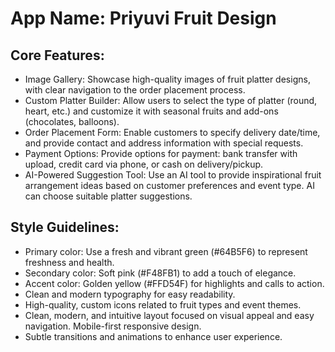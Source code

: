# **App Name**: Priyuvi Fruit Design

## Core Features:

- Image Gallery: Showcase high-quality images of fruit platter designs, with clear navigation to the order placement process.
- Custom Platter Builder: Allow users to select the type of platter (round, heart, etc.) and customize it with seasonal fruits and add-ons (chocolates, balloons).
- Order Placement Form: Enable customers to specify delivery date/time, and provide contact and address information with special requests.
- Payment Options: Provide options for payment: bank transfer with upload, credit card via phone, or cash on delivery/pickup.
- AI-Powered Suggestion Tool: Use an AI tool to provide inspirational fruit arrangement ideas based on customer preferences and event type. AI can choose suitable platter suggestions.

## Style Guidelines:

- Primary color: Use a fresh and vibrant green (#64B5F6) to represent freshness and health.
- Secondary color: Soft pink (#F48FB1) to add a touch of elegance.
- Accent color: Golden yellow (#FFD54F) for highlights and calls to action.
- Clean and modern typography for easy readability.
- High-quality, custom icons related to fruit types and event themes.
- Clean, modern, and intuitive layout focused on visual appeal and easy navigation. Mobile-first responsive design.
- Subtle transitions and animations to enhance user experience.